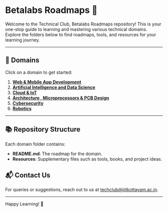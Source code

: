 

# Betalabs Roadmaps 🚀

Welcome to the Technical Club, Betalabs Roadmaps repository! This is your one-stop guide to learning and mastering various technical domains. Explore the folders below to find roadmaps, tools, and resources for your learning journey.

---

## 🌟 Domains

Click on a domain to get started:

1. **[Web & Mobile App Development](./Web-Mobile-Development/README.md)**
2. **[Artificial Intelligence and Data Science](./AI-DS/README.md)**
3. **[Cloud & IoT](./Cloud-IoT/README.md)**
4. **[Architecture , Microprocessors & PCB Design](./AMPs/README.md)**
5. **[Cybersecurity](./Cybersecurity/README.md)**
6. **[Robotics](./Robotics/README.md)**

---

## 📚 Repository Structure

Each domain folder contains:
- **README.md**: The roadmap for the domain.
- **Resources**: Supplementary files such as tools, books, and project ideas.

## 📬 Contact Us

For queries or suggestions, reach out to us at [techclub@iiitkottayam.ac.in](mailto:techclub@iiitkottayam.ac.in).

---

Happy Learning! 🚀
